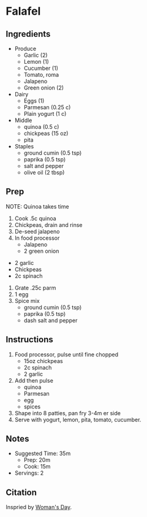 # Falafel

## Ingredients

- Produce
    - Garlic (2)
    - Lemon (1)
    - Cucumber (1)
    - Tomato, roma
    - Jalapeno
    - Green onion (2)
- Dairy
    - Eggs (1)
    - Parmesan (0.25 c)
    - Plain yogurt (1 c)
- Middle
    - quinoa (0.5 c)
    - chickpeas (15 oz)
    - pita
- Staples
    - ground cumin (0.5 tsp)
    - paprika (0.5 tsp)
    - salt and pepper
    - olive oil (2 tbsp)

## Prep

NOTE: Quinoa takes time

1. Cook .5c quinoa
1. Chickpeas, drain and rinse
1. De-seed jalapeno
1. In food processor
    - Jalapeno
    - 2 green onion

- 2 garlic
- Chickpeas
- 2c spinach

1. Grate .25c parm
1. 1 egg
1. Spice mix
    - ground cumin (0.5 tsp)
    - paprika (0.5 tsp)
    - dash salt and pepper

## Instructions

1. Food processor, pulse until fine chopped
    - 15oz chickpeas
    - 2c spinach
    - 2 garlic
1. Add then pulse
    - quinoa
    - Parmesan
    - egg
    - spices
1. Shape into 8 patties, pan fry 3-4m er side
1. Serve with yogurt, lemon, pita, tomato, cucumber.

## Notes

- Suggested Time: 35m
    - Prep: 20m
    - Cook: 15m
- Servings: 2

## Citation

Inspried by [Woman's Day](https://www.womansday.com/food-recipes/a32676061/chickpea-spinach-and-quinoa-patties-recipe/).
